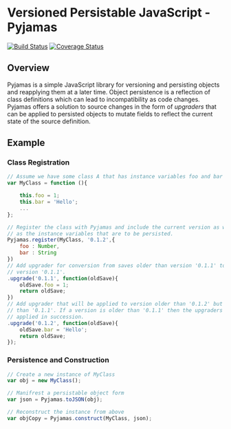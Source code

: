 # Versioned Persistable JavaScript - Pyjamas

[![Build Status](https://travis-ci.org/mattmaynes/pyjamas-js.svg)](https://travis-ci.org/mattmaynes/pyjamas-js)
[![Coverage Status](https://coveralls.io/repos/mattmaynes/pyjamas-js/badge.svg?branch=master&service=github)](https://coveralls.io/github/mattmaynes/pyjamas-js?branch=master)

## Overview
Pyjamas is a simple JavaScript library for versioning and persisting objects and
reapplying them at a later time. Object persistence is a reflection of class
definitions which can lead to incompatibility as code changes. Pyjamas offers a
solution to source changes in the form of *upgraders* that can be applied to
persisted objects to mutate fields to reflect the current state of the source
definition.

## Example

### Class Registration

```JavaScript
// Assume we have some class A that has instance variables foo and bar
var MyClass = function (){

    this.foo = 1;
    this.bar = 'Hello';
    ...
};

// Register the class with Pyjamas and include the current version as well
// as the instance variables that are to be persisted.
Pyjamas.register(MyClass, '0.1.2',{
    foo : Number,
    bar : String
})
// Add upgrader for conversion from saves older than version '0.1.1' to
// version '0.1.1'.
.upgrade('0.1.1', function(oldSave){
    oldSave.foo = 1;
    return oldSave;
})
// Add upgrader that will be applied to version older than '0.1.2' but newer
// than '0.1.1'. If a version is older than '0.1.1' then the upgraders will be
// applied in succession.
.upgrade('0.1.2', function(oldSave){
    oldSave.bar = 'Hello';
    return oldSave;
});

```

### Persistence and Construction

```JavaScript
// Create a new instance of MyClass
var obj = new MyClass();

// Manifrest a persistable object form
var json = Pyjamas.toJSON(obj);

// Reconstruct the instance from above
var objCopy = Pyjamas.construct(MyClass, json);
```
